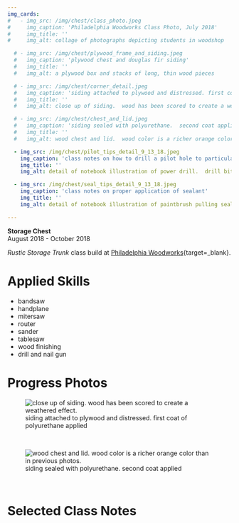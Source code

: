 ```yaml
---
img_cards: 
#   - img_src: /img/chest/class_photo.jpeg
#     img_caption: 'Philadelphia Woodworks Class Photo, July 2018'
#     img_title: ''
#     img_alt: collage of photographs depicting students in woodshop

  # - img_src: /img/chest/plywood_frame_and_siding.jpeg
  #   img_caption: 'plywood chest and douglas fir siding'
  #   img_title: ''
  #   img_alt: a plywood box and stacks of long, thin wood pieces

  # - img_src: /img/chest/corner_detail.jpeg
  #   img_caption: 'siding attached to plywood and distressed. first coat of polyurethane applied'
  #   img_title: ''
  #   img_alt: close up of siding.  wood has been scored to create a weathered effect.

  # - img_src: /img/chest/chest_and_lid.jpeg
  #   img_caption: 'siding sealed with polyurethane.  second coat applied'
  #   img_title: ''
  #   img_alt: wood chest and lid.  wood color is a richer orange color than in previous photos. 

  - img_src: /img/chest/pilot_tips_detail_9_13_18.jpeg
    img_caption: 'class notes on how to drill a pilot hole to particular depth'
    img_title: ''
    img_alt: detail of notebook illustration of power drill.  drill bit has a piece of painter's tape attached.  

  - img_src: /img/chest/seal_tips_detail_9_13_18.jpeg
    img_caption: 'class notes on proper application of sealant'
    img_title: ''
    img_alt: detail of notebook illustration of paintbrush pulling sealant from the edge to the center of a piece of wood.  this motion is marked with an X.

---
```

**Storage Chest**  
August 2018 - October 2018  
  
*Rustic Storage Trunk* class build at [Philadelphia Woodworks](http://www.philadelphiawoodworks.com/){target=_blank}.  
  
# Applied Skills

- bandsaw  
- handplane  
- mitersaw  
- router  
- sander  
- tablesaw  
- wood finishing  
- drill and nail gun

# Progress Photos

<section>
  <figure>
    <img
      src="/img/chest/corner_detail.jpeg"
      alt="close up of siding.  wood has been scored to create a weathered effect."
      title=""
    />
    <figcaption>siding attached to plywood and distressed. first coat of polyurethane applied</figcaption>
  </figure>
</section>
<br>
<section>
  <figure>
    <img
      src="/img/chest/chest_and_lid.jpeg"
      alt="wood chest and lid.  wood color is a richer orange color than in previous photos."
      title=""
    />
    <figcaption>siding sealed with polyurethane.  second coat applied</figcaption>
  </figure>
</section>
<br>

# Selected Class Notes